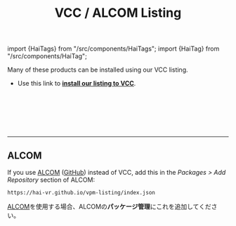 ﻿---
title: VCC / ALCOM Listing
sidebar_position: 2
---
import {HaiTags} from "/src/components/HaiTags";
import {HaiTag} from "/src/components/HaiTag";

Many of these products can be installed using our VCC listing.
- Use this link to **[install our listing to VCC](vcc://vpm/addRepo?url=https://hai-vr.github.io/vpm-listing/index.json)**.

<br />
<br />
<br />
<br />
<br />

-----

## ALCOM

<HaiTags>
<HaiTag isUniversal={true} />
</HaiTags>

If you use [ALCOM](https://vrc-get.anatawa12.com/alcom/) ([GitHub](https://github.com/vrc-get/vrc-get)) instead of VCC,
add this in the *Packages > Add Repository* section of ALCOM:

```text
https://hai-vr.github.io/vpm-listing/index.json
```

[ALCOM](https://vrc-get.anatawa12.com/alcom/)を使用する場合、ALCOMの**パッケージ管理**にこれを追加してください。

<br />
<br />
<br />
<br />
<br />